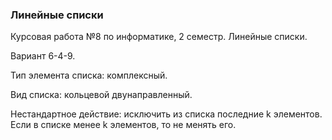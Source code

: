 ### Линейные списки

Курсовая работа №8 по информатике, 2 семестр. Линейные списки.

Вариант 6-4-9.

Тип элемента списка: комплексный.

Вид списка: кольцевой двунаправленный.

Нестандартное действие: исключить из списка последние k элементов. Если в списке менее k элементов, то не менять его.
